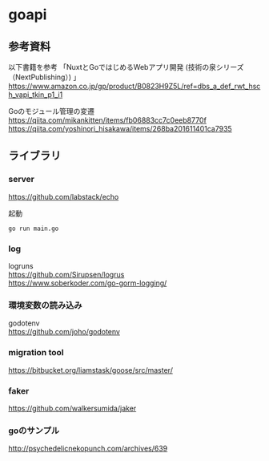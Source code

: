 # goapi


## 参考資料
以下書籍を参考
「NuxtとGoではじめるWebアプリ開発 (技術の泉シリーズ（NextPublishing）) 」<br>
https://www.amazon.co.jp/gp/product/B0823H9Z5L/ref=dbs_a_def_rwt_hsch_vapi_tkin_p1_i1

Goのモジュール管理の変遷<br>
https://qiita.com/mikankitten/items/fb06883cc7c0eeb8770f
https://qiita.com/yoshinori_hisakawa/items/268ba201611401ca7935


## ライブラリ

### server

https://github.com/labstack/echo

起動
```
go run main.go
```
### log
logruns<br>
https://github.com/Sirupsen/logrus<br>
https://www.soberkoder.com/go-gorm-logging/
### 環境変数の読み込み
godotenv<br>
https://github.com/joho/godotenv

### migration tool
https://bitbucket.org/liamstask/goose/src/master/

### faker
https://github.com/walkersumida/jaker


### goのサンプル
http://psychedelicnekopunch.com/archives/639
